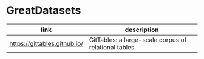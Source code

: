 # GreatDatasets


| link | description |
|-------|-------|
| https://gittables.github.io/ | GitTables: a large-scale corpus of relational tables. |
